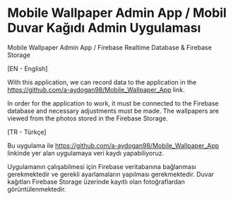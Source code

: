 # Mobile Wallpaper Admin App / Mobil Duvar Kağıdı Admin Uygulaması

Mobile Wallpaper Admin App / Firebase Realtime Database &amp; Firebase Storage

[EN - English]

With this application, we can record data to the application in the https://github.com/a-aydogan98/Mobile_Wallpaper_App link.

In order for the application to work, it must be connected to the Firebase database and necessary adjustments must be made. The wallpapers are viewed from the photos stored in the Firebase Storage.

[TR - Türkçe]

Bu uygulama ile https://github.com/a-aydogan98/Mobile_Wallpaper_App linkinde yer alan uygulamaya veri kaydı yapabiliyoruz.

Uygulamanın çalışabilmesi için Firebase veritabanına bağlanması gerekmektedir ve gerekli ayarlamaların yapılması gerekmektedir. Duvar kağıtları Firebase Storage üzerinde kayıtlı olan fotoğraflardan görüntülenmektedir.

